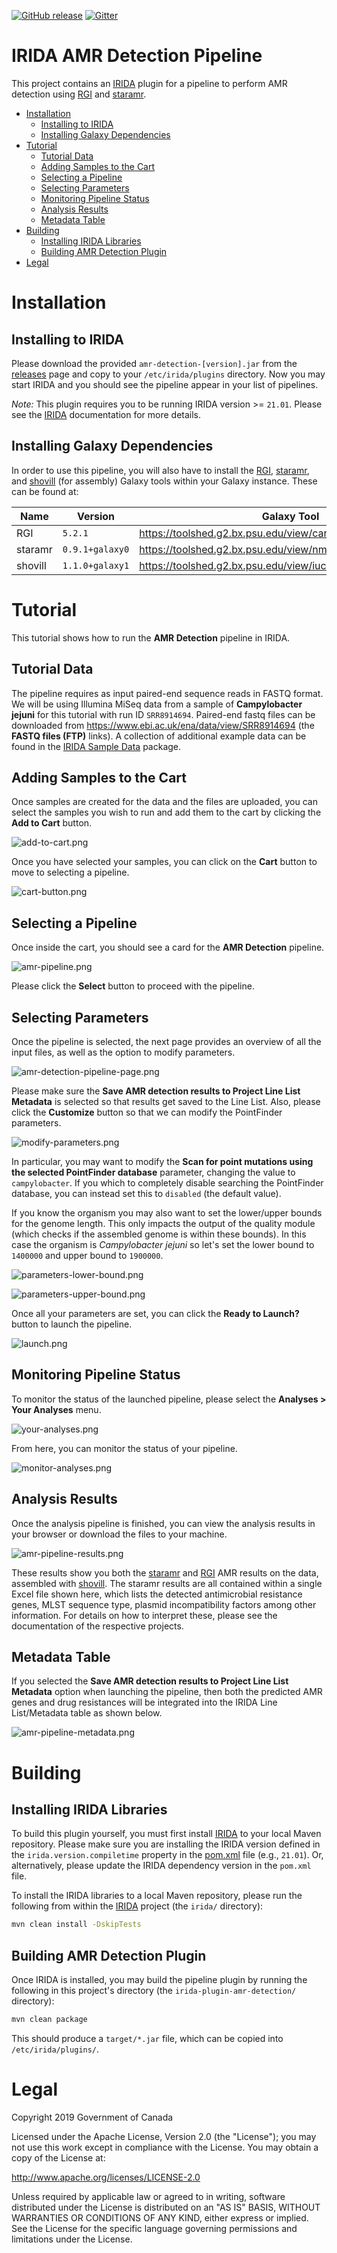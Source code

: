 [![GitHub release](https://img.shields.io/github/release/phac-nml/irida-plugin-amr-detection.svg)](https://github.com/phac-nml/irida-plugin-amr-detection/releases/latest)
[![Gitter](https://img.shields.io/gitter/room/phac-nml/irida.svg)](https://gitter.im/irida-project/Lobby)

# IRIDA AMR Detection Pipeline

This project contains an [IRIDA][] plugin for a pipeline to perform AMR detection using [RGI][] and [staramr][].

* [Installation](#installation)
    * [Installing to IRIDA](#installing-to-irida)
    * [Installing Galaxy Dependencies](#installing-galaxy-dependencies)
* [Tutorial](#tutorial)
    * [Tutorial Data](#tutorial-data)
    * [Adding Samples to the Cart](#adding-samples-to-the-cart)
    * [Selecting a Pipeline](#selecting-a-pipeline)
    * [Selecting Parameters](#selecting-parameters)
    * [Monitoring Pipeline Status](#monitoring-pipeline-status)
    * [Analysis Results](#analysis-results)
    * [Metadata Table](#metadata-table)
* [Building](#building)
    * [Installing IRIDA Libraries](#installing-irida-libraries)
    * [Building AMR Detection Plugin](#building-amr-detection-plugin)
* [Legal](#legal)
 
# Installation

## Installing to IRIDA

Please download the provided `amr-detection-[version].jar` from the [releases][] page and copy to your `/etc/irida/plugins` directory.  Now you may start IRIDA and you should see the pipeline appear in your list of pipelines.

*Note:* This plugin requires you to be running IRIDA version >= `21.01`. Please see the [IRIDA][] documentation for more details.

## Installing Galaxy Dependencies

In order to use this pipeline, you will also have to install the [RGI][], [staramr][], and [shovill][] (for assembly) Galaxy tools within your Galaxy instance. These can be found at:

| Name    | Version          | Galaxy Tool                                                    |
|---------|------------------|----------------------------------------------------------------|
| RGI     | `5.2.1`          | <https://toolshed.g2.bx.psu.edu/view/card/rgi/84bd24ac33fd>    |
| staramr | `0.9.1+galaxy0`  | <https://toolshed.g2.bx.psu.edu/view/nml/staramr/4d83eccf5f81> |
| shovill | `1.1.0+galaxy1`  | <https://toolshed.g2.bx.psu.edu/view/iuc/shovill/ad80238462c1> |

# Tutorial

This tutorial shows how to run the **AMR Detection** pipeline in IRIDA.

## Tutorial Data

The pipeline requires as input paired-end sequence reads in FASTQ format. We will be using Illumina MiSeq data from a sample of **Campylobacter jejuni** for this tutorial with run ID `SRR8914694`. Paired-end fastq files can be downloaded from <https://www.ebi.ac.uk/ena/data/view/SRR8914694> (the **FASTQ files (FTP)** links). A collection of additional example data can be found in the [IRIDA Sample Data][] package.

## Adding Samples to the Cart

Once samples are created for the data and the files are uploaded, you can select the samples you wish to run and add them to the cart by clicking the **Add to Cart** button.

![add-to-cart.png][]

Once you have selected your samples, you can click on the **Cart** button to move to selecting a pipeline.

![cart-button.png][]

## Selecting a Pipeline

Once inside the cart, you should see a card for the **AMR Detection** pipeline.

![amr-pipeline.png][]

Please click the **Select** button to proceed with the pipeline.

## Selecting Parameters

Once the pipeline is selected, the next page provides an overview of all the input files, as well as the option to modify parameters.

![amr-detection-pipeline-page.png][]

Please make sure the **Save AMR detection results to Project Line List Metadata** is selected so that results get saved to the Line List. Also, please click the **Customize** button so that we can modify the PointFinder parameters.

![modify-parameters.png][]

In particular, you may want to modify the **Scan for point mutations using the selected PointFinder database** parameter, changing the value to `campylobacter`. If you which to completely disable searching the PointFinder database, you can instead set this to `disabled` (the default value).

If you know the organism you may also want to set the lower/upper bounds for the genome length. This only impacts the output of the quality module (which checks if the assembled genome is within these bounds). In this case the organism is *Campylobacter jejuni* so let's set the lower bound to `1400000` and upper bound to `1900000`.

![parameters-lower-bound.png][]

![parameters-upper-bound.png][]

Once all your parameters are set, you can click the **Ready to Launch?** button to launch the pipeline.

![launch.png][]

## Monitoring Pipeline Status

To monitor the status of the launched pipeline, please select the **Analyses > Your Analyses** menu.

![your-analyses.png][]

From here, you can monitor the status of your pipeline.

![monitor-analyses.png][]

## Analysis Results

Once the analysis pipeline is finished, you can view the analysis results in your browser or download the files to your machine.

![amr-pipeline-results.png][]

These results show you both the [staramr][] and [RGI][] AMR results on the data, assembled with [shovill][]. The staramr results are all contained within a single Excel file shown here, which lists the detected antimicrobial resistance genes, MLST sequence type, plasmid incompatibility factors among other information. For details on how to interpret these, please see the documentation of the respective projects.

## Metadata Table

If you selected the **Save AMR detection results to Project Line List Metadata** option when launching the pipeline, then both the predicted AMR genes and drug resistances will be integrated into the IRIDA Line List/Metadata table as shown below.

![amr-pipeline-metadata.png][]

# Building

## Installing IRIDA Libraries

To build this plugin yourself, you must first install [IRIDA][] to your local Maven repository. Please make sure you are installing the IRIDA version defined in the `irida.version.compiletime` property in the [pom.xml][] file (e.g., `21.01`). Or, alternatively, please update the IRIDA dependency version in the `pom.xml` file.

To install the IRIDA libraries to a local Maven repository, please run the following from within the [IRIDA][] project (the `irida/` directory):

```bash
mvn clean install -DskipTests
```

## Building AMR Detection Plugin

Once IRIDA is installed, you may build the pipeline plugin by running the following in this project's directory (the `irida-plugin-amr-detection/` directory):

```bash
mvn clean package
```

This should produce a `target/*.jar` file, which can be copied into `/etc/irida/plugins/`.

# Legal

Copyright 2019 Government of Canada

Licensed under the Apache License, Version 2.0 (the "License"); you may not use
this work except in compliance with the License. You may obtain a copy of the
License at:

http://www.apache.org/licenses/LICENSE-2.0

Unless required by applicable law or agreed to in writing, software distributed
under the License is distributed on an "AS IS" BASIS, WITHOUT WARRANTIES OR
CONDITIONS OF ANY KIND, either express or implied. See the License for the
specific language governing permissions and limitations under the License.

[IRIDA]: https://github.com/phac-nml/irida
[RGI]: https://github.com/arpcard/rgi
[staramr]: https://github.com/phac-nml/staramr
[shovill]: https://github.com/tseemann/shovill
[amr-pipeline.png]: images/amr-pipeline.png
[amr-pipeline-results.png]: images/amr-pipeline-results.png
[amr-pipeline-metadata.png]: images/amr-pipeline-metadata.png
[parameters-lower-bound.png]: images/parameters-lower-bound.png
[parameters-upper-bound.png]: images/parameters-upper-bound.png
[add-to-cart.png]: images/add-to-cart.png
[cart-button.png]: images/cart-button.png
[amr-detection-pipeline-page.png]: images/amr-detection-pipeline-page.png
[modify-parameters.png]: images/modify-parameters.png
[launch.png]: images/launch.png
[your-analyses.png]: images/your-analyses.png
[monitor-analyses.png]: images/monitor-analyses.png
[releases]: https://github.com/phac-nml/irida-plugin-amr-detection/releases
[pom.xml]: pom.xml
[IRIDA Sample Data]: https://irida.corefacility.ca/downloads/data/irida-sample-data.zip
